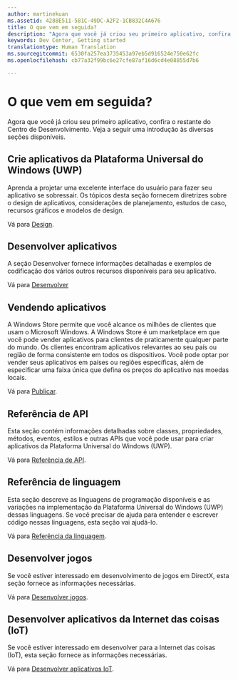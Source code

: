 ```yaml
---
author: martinekuan
ms.assetid: 4288E511-581C-49DC-A2F2-1CB832C4A676
title: O que vem em seguida?
description: "Agora que você já criou seu primeiro aplicativo, confira o restante do Centro de Desenvolvimento. Veja a seguir uma introdução às diversas seções disponíveis."
keywords: Dev Center, Getting started
translationtype: Human Translation
ms.sourcegitcommit: 6530fa257ea3735453a97eb5d916524e750e62fc
ms.openlocfilehash: cb77a32f99bc6e27cfe87af16d6cd4e08855d7b6

---
```

# O que vem em seguida?

Agora que você já criou seu primeiro aplicativo, confira o restante do Centro de Desenvolvimento. Veja a seguir uma introdução às diversas seções disponíveis.

## Crie aplicativos da Plataforma Universal do Windows (UWP)


Aprenda a projetar uma excelente interface do usuário para fazer seu aplicativo se sobressair. Os tópicos desta seção fornecem diretrizes sobre o design de aplicativos, considerações de planejamento, estudos de caso, recursos gráficos e modelos de design.

Vá para [Design](http://go.microsoft.com/fwlink/p/?LinkId=533896).

## Desenvolver aplicativos


A seção Desenvolver fornece informações detalhadas e exemplos de codificação dos vários outros recursos disponíveis para seu aplicativo.

Vá para [Desenvolver](http://go.microsoft.com/fwlink/p/?LinkId=529575)

## Vendendo aplicativos


A Windows Store permite que você alcance os milhões de clientes que usam o Microsoft Windows. A Windows Store é um marketplace em que você pode vender aplicativos para clientes de praticamente qualquer parte do mundo. Os clientes encontram aplicativos relevantes ao seu país ou região de forma consistente em todos os dispositivos. Você pode optar por vender seus aplicativos em países ou regiões específicas, além de especificar uma faixa única que defina os preços do aplicativo nas moedas locais.

Vá para [Publicar](http://go.microsoft.com/fwlink/p/?linkid=268275).

## Referência de API


Esta seção contém informações detalhadas sobre classes, propriedades, métodos, eventos, estilos e outras APIs que você pode usar para criar aplicativos da Plataforma Universal do Windows (UWP).

Vá para [Referência de API](https://msdn.microsoft.com/en-us/library/windows/apps/br211369.aspx).

## Referência de linguagem


Esta seção descreve as linguagens de programação disponíveis e as variações na implementação da Plataforma Universal do Windows (UWP) dessas linguagens. Se você precisar de ajuda para entender e escrever código nessas linguagens, esta seção vai ajudá-lo.

Vá para [Referência da linguagem](http://go.microsoft.com/fwlink/p/?LinkId=534184).

## Desenvolver jogos


Se você estiver interessado em desenvolvimento de jogos em DirectX, esta seção fornece as informações necessárias.

Vá para [Desenvolver jogos](http://go.microsoft.com/fwlink/p/?LinkId=534184).

## Desenvolver aplicativos da Internet das coisas (IoT)


Se você estiver interessado em desenvolver para a Internet das coisas (IoT), esta seção fornece as informações necessárias.

Vá para [Desenvolver aplicativos IoT](http://go.microsoft.com/fwlink/p/?LinkId=534186).

 

 







<!--HONumber=Jun16_HO4-->


